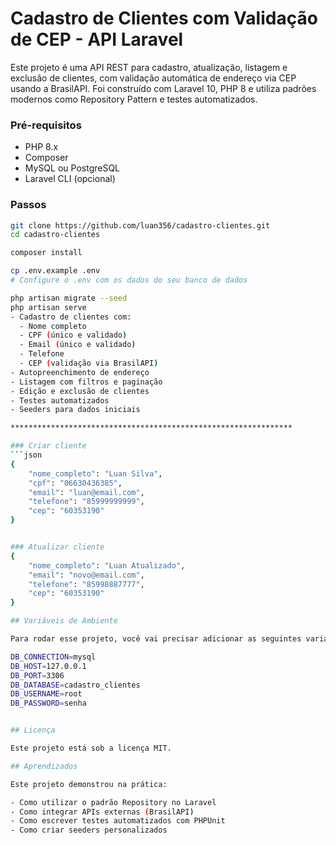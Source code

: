 # Cadastro de Clientes com Validação de CEP - API Laravel

Este projeto é uma API REST para cadastro, atualização, listagem e exclusão de clientes, com validação automática de endereço via CEP usando a BrasilAPI. Foi construído com Laravel 10, PHP 8 e utiliza padrões modernos como Repository Pattern e testes automatizados.

### Pré-requisitos

- PHP 8.x
- Composer
- MySQL ou PostgreSQL
- Laravel CLI (opcional)

### Passos

```bash
git clone https://github.com/luan356/cadastro-clientes.git
cd cadastro-clientes

composer install

cp .env.example .env
# Configure o .env com os dados do seu banco de dados

php artisan migrate --seed
php artisan serve
- Cadastro de clientes com:
  - Nome completo
  - CPF (único e validado)
  - Email (único e validado)
  - Telefone
  - CEP (validação via BrasilAPI)
- Autopreenchimento de endereço
- Listagem com filtros e paginação
- Edição e exclusão de clientes
- Testes automatizados
- Seeders para dados iniciais

***************************************************************

### Criar cliente
```json
{
    "nome_completo": "Luan Silva",
    "cpf": "06630436385",
    "email": "luan@email.com",
    "telefone": "85999999999",
    "cep": "60353190"
}


### Atualizar cliente
{
    "nome_completo": "Luan Atualizado",
    "email": "novo@email.com",
    "telefone": "85998887777",
    "cep": "60353190"
}

## Variáveis de Ambiente

Para rodar esse projeto, você vai precisar adicionar as seguintes variáveis de ambiente no seu .env

DB_CONNECTION=mysql
DB_HOST=127.0.0.1
DB_PORT=3306
DB_DATABASE=cadastro_clientes
DB_USERNAME=root
DB_PASSWORD=senha


## Licença

Este projeto está sob a licença MIT.

## Aprendizados

Este projeto demonstrou na prática:

- Como utilizar o padrão Repository no Laravel
- Como integrar APIs externas (BrasilAPI)
- Como escrever testes automatizados com PHPUnit
- Como criar seeders personalizados


